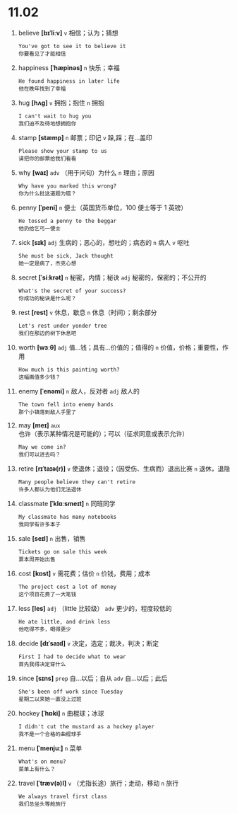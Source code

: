 # 11.02

1. believe **[bɪˈliːv]** `v` 相信；认为；猜想

   ```
   You've got to see it to believe it
   你要看见了才能相信
   ```

2. happiness **[ˈhæpinəs]** `n` 快乐；幸福

   ```
   He found happiness in later life
   他在晚年找到了幸福
   ```

3. hug **[hʌɡ]** `v` 拥抱；抱住 `n` 拥抱

   ```
   I can't wait to hug you
   我们迫不及待地想拥抱你
   ```

4. stamp **[stæmp]** `n` 邮票；印记 `v` 跺,踩；在...盖印

   ```
   Please show your stamp to us
   请把你的邮票给我们看看
   ```

5. why **[waɪ]** `adv` （用于问句）为什么 `n` 理由；原因

   ```
   Why have you marked this wrong?
   你为什么批这道题为错？
   ```

6. penny **[ˈpeni]** `n` 便士（英国货币单位，100 便士等于 1 英镑）

   ```
   He tossed a penny to the beggar
   他扔给乞丐一便士
   ```

7. sick **[sɪk]** `adj` 生病的；恶心的，想吐的；病态的 `n` 病人 `v` 呕吐

   ```
   She must be sick, Jack thought
   她一定是病了，杰克心想
   ```

8. secret **[ˈsiːkrət]** `n` 秘密，内情；秘诀 `adj` 秘密的，保密的；不公开的

   ```
   What's the secret of your success?
   你成功的秘诀是什么呢？
   ```

9. rest **[rest]** `v` 休息，歇息 `n` 休息（时间）；剩余部分

   ```
   Let's rest under yonder tree
   我们在那边的树下休息吧
   ```

10. worth **[wɜːθ]** `adj` 值...钱；具有...价值的；值得的 `n` 价值，价格；重要性，作用

    ```
    How much is this painting worth?
    这幅画值多少钱？
    ```

11. enemy **[ˈenəmi]** `n` 敌人，反对者 `adj` 敌人的

    ```
    The town fell into enemy hands
    那个小镇落到敌人手里了
    ```

12. may **[meɪ]** `aux` 也许（表示某种情况是可能的）；可以（征求同意或表示允许）

    ```
    May we come in?
    我们可以进去吗？
    ```

13. retire **[rɪˈtaɪə(r)]** `v` 使退休；退役；（因受伤、生病而）退出比赛 `n` 退休，退隐

    ```
    Many people believe they can't retire
    许多人都认为他们无法退休
    ```

14. classmate **[ˈklɑːsmeɪt]** `n` 同班同学

    ```
    My classmate has many notebooks
    我同学有许多本子
    ```

15. sale **[seɪl]** `n` 出售，销售

    ```
    Tickets go on sale this week
    票本周开始出售
    ```

16. cost **[kɒst]** `v` 需花费；估价 `n` 价钱，费用；成本

    ```
    The project cost a lot of money
    这个项目花费了一大笔钱
    ```

17. less **[les]** `adj` （little 比较级） `adv` 更少的，程度较低的

    ```
    He ate little, and drink less
    他吃得不多，喝得更少
    ```

18. decide **[dɪˈsaɪd]** `v` 决定，选定；裁决，判决；断定

    ```
    First I had to decide what to wear
    首先我得决定穿什么
    ```

19. since **[sɪns]** `prep` 自...以后；自从 `adv` 自...以后；此后

    ```
    She's been off work since Tuesday
    星期二以来她一直没上过班
    ```

20. hockey **[ˈhɒki]** `n` 曲棍球；冰球

    ```
    I didn't cut the mustard as a hockey player
    我不是一个合格的曲棍球手
    ```

21. menu **[ˈmenjuː]** `n` 菜单

    ```
    What's on menu?
    菜单上有什么？
    ```

22. travel **[ˈtræv(ə)l]** `v` （尤指长途）旅行；走动，移动 `n` 旅行
    ```
    We always travel first class
    我们总坐头等舱旅行
    ```
